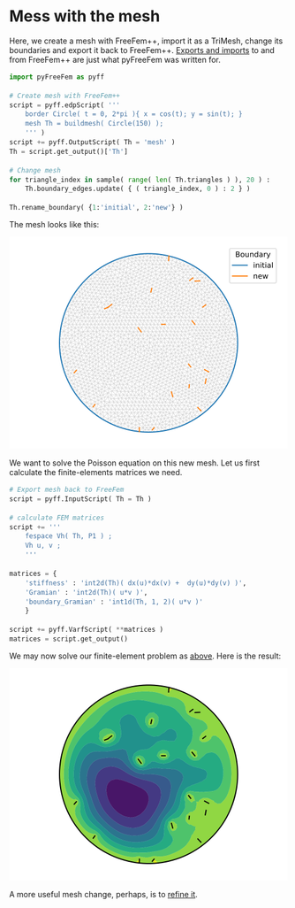 # Mess with the mesh

Here, we create a mesh with FreeFem++, import it as a TriMesh, change its boundaries and export it back to FreeFem++. [Exports and imports](./IO.md) to and from FreeFem++ are just what pyFreeFem was written for.
```python
import pyFreeFem as pyff

# Create mesh with FreeFem++
script = pyff.edpScript( '''
    border Circle( t = 0, 2*pi ){ x = cos(t); y = sin(t); }
    mesh Th = buildmesh( Circle(150) );
    ''' )
script += pyff.OutputScript( Th = 'mesh' )
Th = script.get_output()['Th']

# Change mesh
for triangle_index in sample( range( len( Th.triangles ) ), 20 ) :
    Th.boundary_edges.update( { ( triangle_index, 0 ) : 2 } )

Th.rename_boundary( {1:'initial', 2:'new'} )
```
The mesh looks like this:

![Messed up mesh](../figures/mesh_IO_mesh.svg)

We want to solve the Poisson equation on this new mesh. Let us first calculate the finite-elements matrices we need.

```python
# Export mesh back to FreeFem
script = pyff.InputScript( Th = Th )

# calculate FEM matrices
script += '''
    fespace Vh( Th, P1 ) ;
    Vh u, v ;
    '''

matrices = {
    'stiffness' : 'int2d(Th)( dx(u)*dx(v) +  dy(u)*dy(v) )',
    'Gramian' : 'int2d(Th)( u*v )',
    'boundary_Gramian' : 'int1d(Th, 1, 2)( u*v )'
    }

script += pyff.VarfScript( **matrices )
matrices = script.get_output()
```
We may now solve our finite-element problem as [above](#solve-a-simple-problem). Here is the result:

![Poisson on messed up mesh](../figures/mesh_IO_field.svg)

A more useful mesh change, perhaps, is to [refine it](./adaptmesh.md).
